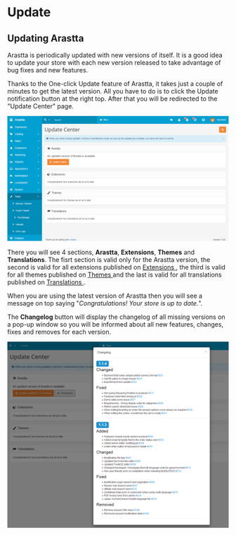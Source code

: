 Update
======

Updating Arastta
----------------

Arastta is periodically updated with new versions of itself. It is a good idea to update your store with each new version released to take advantage of bug fixes and new features.

Thanks to the One-click Update feature of Arastta, it takes just a couple of minutes to get the latest version. All you have to do is to click the Update notification button at the right top. After that you will be redirected to the "Update Center" page.

![update center](_images/update-center.png)

There you will see 4 sections, **Arastta**, **Extensions**, **Themes** and **Translations**. The fisrt section is valid only for the Arastta version, the second is valid for all extensions published on [Extensions ](http://extensions.arastta.pro/), the third is valid for all themes published on [Themes ](http://themes.arastta.pro/) and the last is valid for all translations published on [Translations ](http://translations.arastta.pro/).

When you are using the latest version of Arastta then you will see a message on top saying "*Congratulations! Your store is up to date.*".

The **Changelog** button will display the changelog of all missing versions on a pop-up window so you will be informed about all new features, changes, fixes and removes for each version.

![changelog](_images/changelog.png)